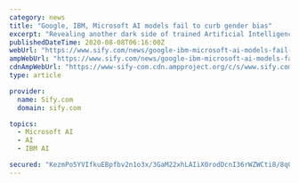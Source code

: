 ```yaml
---
category: news
title: "Google, IBM, Microsoft AI models fail to curb gender bias"
excerpt: "Revealing another dark side of trained Artificial Intelligence (AI) models, new research has claimed that Google AI datasets identified most women wearing masks as if their mouths were covered by duct tapes."
publishedDateTime: 2020-08-08T06:16:00Z
webUrl: "https://www.sify.com/news/google-ibm-microsoft-ai-models-fail-to-curb-gender-bias-news-education-uiiglLcjcbfhe.html"
ampWebUrl: "https://www.sify.com/news/google-ibm-microsoft-ai-models-fail-to-curb-gender-bias-news-education-uiiglLcjcbfhe.html"
cdnAmpWebUrl: "https://www-sify-com.cdn.ampproject.org/c/s/www.sify.com/news/google-ibm-microsoft-ai-models-fail-to-curb-gender-bias-news-education-uiiglLcjcbfhe.html"
type: article

provider:
  name: Sify.com
  domain: sify.com

topics:
  - Microsoft AI
  - AI
  - IBM AI

secured: "KezmPo5YVIfkuEBpfbv2n1o3x/3GaM22xhLAIiX0rodDcnI36rWZWCti8/8q0AlLBPzkW8vkGlth7TiloEnhYd8xT0k/4GVQ76kg7mMqjbV1qpVDjPzstUUsJvBI1tKqKALwhKxcIIXqQjeAzW4M+nCyEx/UGJHBT6f1ZTe91g3eHMDM6CJ9OpaxvpzEU/pCVVMTJLN3l158Fq+vt4371cAm6aOcIcj0EZMNr1dms4YkkcBD1ynDLII7PgZyXnbe7iCVLzT2qxWY9IcuI5C5ziEGmgA18BMTZL8UfNhuQRMmg8cumv7ABM63vVrSN00UCf+cA0WCX5/hLXIeDMlCog==;EWuapYFV/whCgPa8tMvzGQ=="
---
```


